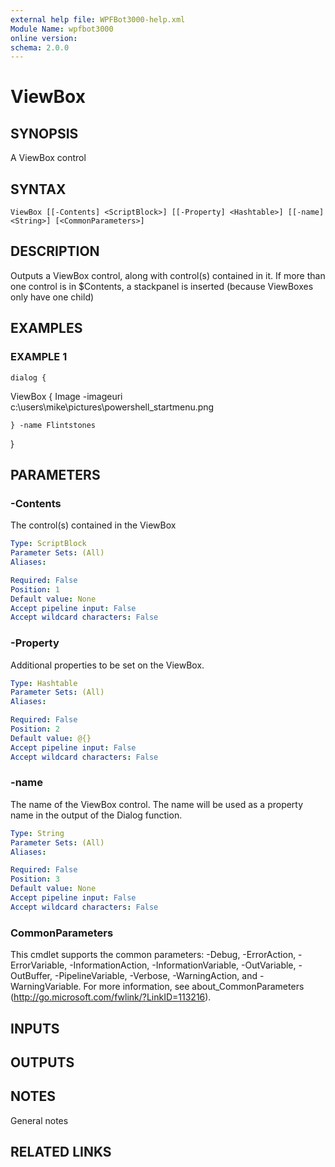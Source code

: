 ```yaml
---
external help file: WPFBot3000-help.xml
Module Name: wpfbot3000
online version:
schema: 2.0.0
---
```


# ViewBox

## SYNOPSIS
A ViewBox control

## SYNTAX

```
ViewBox [[-Contents] <ScriptBlock>] [[-Property] <Hashtable>] [[-name] <String>] [<CommonParameters>]
```

## DESCRIPTION
Outputs a ViewBox control, along with control(s) contained in it. 
If more than one control is in $Contents, a stackpanel is inserted (because ViewBoxes only have one child)

## EXAMPLES

### EXAMPLE 1
```
dialog {
```

ViewBox  {
        Image -imageuri c:\users\mike\pictures\powershell_startmenu.png

    } -name Flintstones
}

## PARAMETERS

### -Contents
The control(s) contained in the ViewBox

```yaml
Type: ScriptBlock
Parameter Sets: (All)
Aliases:

Required: False
Position: 1
Default value: None
Accept pipeline input: False
Accept wildcard characters: False
```

### -Property
Additional properties to be set on the ViewBox.

```yaml
Type: Hashtable
Parameter Sets: (All)
Aliases:

Required: False
Position: 2
Default value: @{}
Accept pipeline input: False
Accept wildcard characters: False
```

### -name
The name of the ViewBox control. 
The name will be used as a property name in the output of the Dialog function.

```yaml
Type: String
Parameter Sets: (All)
Aliases:

Required: False
Position: 3
Default value: None
Accept pipeline input: False
Accept wildcard characters: False
```

### CommonParameters
This cmdlet supports the common parameters: -Debug, -ErrorAction, -ErrorVariable, -InformationAction, -InformationVariable, -OutVariable, -OutBuffer, -PipelineVariable, -Verbose, -WarningAction, and -WarningVariable.
For more information, see about_CommonParameters (http://go.microsoft.com/fwlink/?LinkID=113216).

## INPUTS

## OUTPUTS

## NOTES
General notes

## RELATED LINKS
